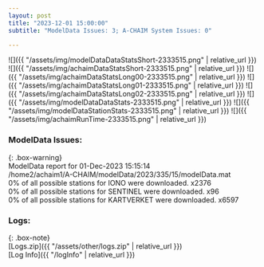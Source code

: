 ```yaml
---
layout: post
title: "2023-12-01 15:00:00"
subtitle: "ModelData Issues: 3; A-CHAIM System Issues: 0"

---
```


![]({{ "/assets/img/modelDataDataStatsShort-2333515.png" | relative_url }})
![]({{ "/assets/img/achaimDataStatsShort-2333515.png" | relative_url }})
![]({{ "/assets/img/achaimDataStatsLong00-2333515.png" | relative_url }})
![]({{ "/assets/img/achaimDataStatsLong01-2333515.png" | relative_url }})
![]({{ "/assets/img/achaimDataStatsLong02-2333515.png" | relative_url }})
![]({{ "/assets/img/modelDataDataStats-2333515.png" | relative_url }})
![]({{ "/assets/img/modelDataStationStats-2333515.png" | relative_url }})
![]({{ "/assets/img/achaimRunTime-2333515.png" | relative_url }})


### ModelData Issues:  
  
{: .box-warning}  
 ModelData report for 01-Dec-2023 15:15:14   
 /home2/achaim1/A-CHAIM/modelData/2023/335/15/modelData.mat   
 0% of all possible stations for IONO were downloaded. x2376   
 0% of all possible stations for SENTINEL were downloaded. x96   
 0% of all possible stations for KARTVERKET were downloaded. x6597   
  


### Logs:  
  
{: .box-note}  
[Logs.zip]({{ "/assets/other/logs.zip" | relative_url }})  
[Log Info]({{ "/logInfo" | relative_url }})  

